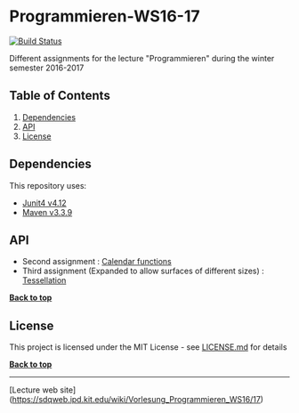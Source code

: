 # Programmieren-WS16-17

[![Build Status](https://travis-ci.com/jotatoledo/Programmieren-WS16-17.svg?token=QNwfCBwcyoD8kJ16cY3M&branch=master)](https://travis-ci.com/jotatoledo/Programmieren-WS16-17)

Different assignments for the lecture "Programmieren" during the winter semester 2016-2017

## Table of Contents

1. [Dependencies](#dependencies)
1. [API](#api)
1. [License](#license)

## Dependencies

This repository uses:

* [Junit4 v4.12](https://github.com/junit-team/junit4)
* [Maven v3.3.9](https://maven.apache.org/)

## API

* Second assignment : [Calendar functions](https://github.com/jotatoledo/Programmieren-WS16-17/blob/master/assignment02.pdf)
* Third assignment (Expanded to allow surfaces of different sizes) : [Tessellation](https://github.com/jotatoledo/Programmieren-WS16-17/blob/master/assignment03.pdf)

**[Back to top](#table-of-contents)**

## License

This project is licensed under the MIT License - see [LICENSE.md](https://github.com/jotatoledo/Programmieren-WS16-17/blob/master/LICENSE) for details

**[Back to top](#table-of-contents)**

--------------------------------

[Lecture web site] (https://sdqweb.ipd.kit.edu/wiki/Vorlesung_Programmieren_WS16/17)